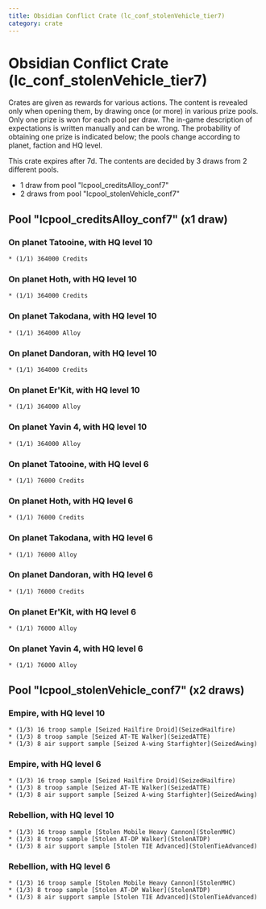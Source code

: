 ```yaml
---
title: Obsidian Conflict Crate (lc_conf_stolenVehicle_tier7)
category: crate
---
```


# Obsidian Conflict Crate (lc_conf_stolenVehicle_tier7)

Crates are given as rewards for various actions. The content is revealed only when opening them, by drawing once (or more) in various prize pools. Only one prize is won for each pool per draw. The in-game description of expectations is written manually and can be wrong. The probability of obtaining one prize is indicated below; the pools change according to planet, faction and HQ level.

This crate expires after 7d. The contents are decided by 3 draws from 2 different pools.
  * 1 draw from pool "lcpool_creditsAlloy_conf7"
  * 2 draws from pool "lcpool_stolenVehicle_conf7"

## Pool "lcpool_creditsAlloy_conf7" (x1 draw)

### On planet Tatooine, with HQ level 10

    * (1/1) 364000 Credits

### On planet Hoth, with HQ level 10

    * (1/1) 364000 Credits

### On planet Takodana, with HQ level 10

    * (1/1) 364000 Alloy

### On planet Dandoran, with HQ level 10

    * (1/1) 364000 Credits

### On planet Er'Kit, with HQ level 10

    * (1/1) 364000 Alloy

### On planet Yavin 4, with HQ level 10

    * (1/1) 364000 Alloy

### On planet Tatooine, with HQ level 6

    * (1/1) 76000 Credits

### On planet Hoth, with HQ level 6

    * (1/1) 76000 Credits

### On planet Takodana, with HQ level 6

    * (1/1) 76000 Alloy

### On planet Dandoran, with HQ level 6

    * (1/1) 76000 Credits

### On planet Er'Kit, with HQ level 6

    * (1/1) 76000 Alloy

### On planet Yavin 4, with HQ level 6

    * (1/1) 76000 Alloy

## Pool "lcpool_stolenVehicle_conf7" (x2 draws)

### Empire, with HQ level 10

    * (1/3) 16 troop sample [Seized Hailfire Droid](SeizedHailfire)
    * (1/3) 8 troop sample [Seized AT-TE Walker](SeizedATTE)
    * (1/3) 8 air support sample [Seized A-wing Starfighter](SeizedAwing)

### Empire, with HQ level 6

    * (1/3) 16 troop sample [Seized Hailfire Droid](SeizedHailfire)
    * (1/3) 8 troop sample [Seized AT-TE Walker](SeizedATTE)
    * (1/3) 8 air support sample [Seized A-wing Starfighter](SeizedAwing)

### Rebellion, with HQ level 10

    * (1/3) 16 troop sample [Stolen Mobile Heavy Cannon](StolenMHC)
    * (1/3) 8 troop sample [Stolen AT-DP Walker](StolenATDP)
    * (1/3) 8 air support sample [Stolen TIE Advanced](StolenTieAdvanced)

### Rebellion, with HQ level 6

    * (1/3) 16 troop sample [Stolen Mobile Heavy Cannon](StolenMHC)
    * (1/3) 8 troop sample [Stolen AT-DP Walker](StolenATDP)
    * (1/3) 8 air support sample [Stolen TIE Advanced](StolenTieAdvanced)